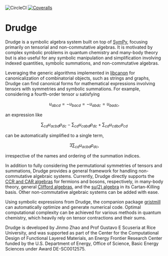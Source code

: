 ![CircleCI](https://circleci.com/gh/DrudgeCAS/drudge.svg?style=shield)
[![Coveralls](https://coveralls.io/repos/github/DrudgeCAS/drudge/badge.svg?branch=master)](https://coveralls.io/github/DrudgeCAS/drudge?branch=master)

# Drudge

Drudge is a symbolic algebra system built on top of
[SymPy](http://www.sympy.org), focusing primarily on tensorial and
non-commutative algebras. It is motivated by complex symbolic problems in
quantum chemistry and many-body theory but is also useful for any symbolic
manipulation and simplification involving indexed quantities, symbolic
summations, and non-commutative algebras.

Leveraging the generic algorithms implemented in
[libcanon](https://github.com/DrudgeCAS/libcanon) for canonicalization of
combinatorial objects, such as strings and graphs, Drudge can find canonical
forms for mathematical expressions involving tensors with symmetries and
symbolic summations. For example, considering a fourth-order tensor $u$
satisfying

$$
u_{abcd} = -u_{bacd} = -u_{abdc} = u_{badc},
$$

an expression like

$$
\sum_{cd} u_{acbd} \rho_{dc} - \sum_{cd} u_{cabd} \rho_{dc} + \sum_{cd} u_{cdbc} \rho_{cd}
$$

can be automatically simplified to a single term,

$$
3 \sum_{cd} u_{acbd} \rho_{dc},
$$

irrespective of the names and ordering of the summation indices.

In addition to fully considering the permutational symmetries of tensors and
summations, Drudge provides a general framework for handling non-commutative
algebraic systems. Currently, Drudge directly supports the [CCR and CAR
algebras](https://en.wikipedia.org/wiki/CCR_and_CAR_algebras) for fermions and
bosons, respectively, in many-body theory, general [Clifford
algebras](https://en.wikipedia.org/wiki/Clifford_algebra), and the [su(2)
algebra](https://en.m.wikipedia.org/wiki/Special_unitary_group#Lie_Algebra) in
its Cartan-Killing basis. Other non-commutative algebraic systems can be added
with ease.

Using symbolic expressions from Drudge, the companion package
[gristmill](https://github.com/DrudgeCAS/gristmill) can automatically optimize
and generate numerical code. Optimal computational complexity can be achieved
for various methods in quantum chemistry, which heavily rely on tensor
contractions and their sums.

Drudge is developed by Jinmo Zhao and Prof Gustavo E Scuseria at Rice
University, and was supported as part of the Center for the Computational
Design of Functional Layered Materials, an Energy Frontier Research Center
funded by the U.S. Department of Energy, Office of Science, Basic Energy
Sciences under Award DE-SC0012575.
